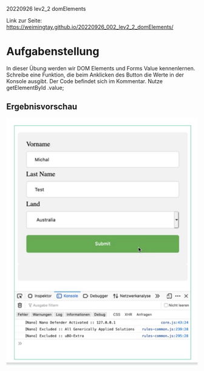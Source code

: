20220926 lev2_2 domElements

Link zur Seite: https://weimingtay.github.io/20220926_002_lev2_2_domElements/

# Aufgabenstellung


In dieser Übung werden wir DOM Elements und Forms Value kennenlernen.
Schreibe eine Funktion, die beim Anklicken des Button die Werte in der Konsole ausgibt.
Der Code befindet sich im Kommentar.
Nutze
getElementById
.value;

## Ergebnisvorschau

![](assets/img/Bildschirmfoto%202022-09-27%20um%2023.33.20.png)
